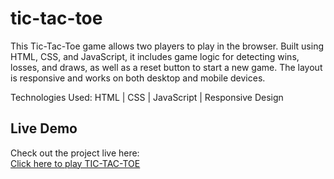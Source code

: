 # tic-tac-toe

This Tic-Tac-Toe game allows two players to play in the browser. Built using HTML, CSS, and JavaScript, it includes game logic for detecting wins, losses, and draws, as well as a reset button to start a new game. The layout is responsive and works on both desktop and mobile devices.

Technologies Used:
HTML | CSS | JavaScript | Responsive Design

## Live Demo
Check out the project live here:  
[Click here to play TIC-TAC-TOE ](https://github.com/Rameen-zahra2004/tic-tac-toe.git)
